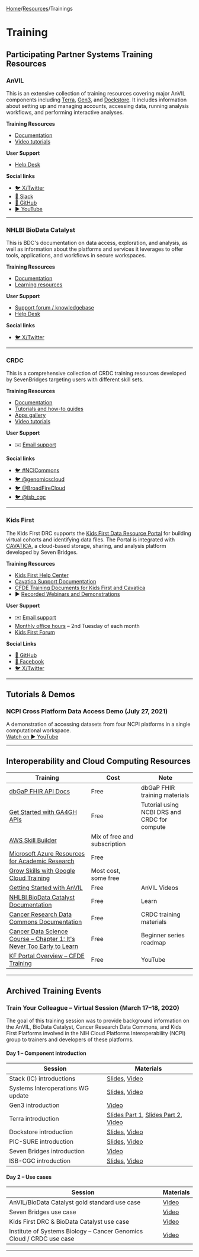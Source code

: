 [Home](https://github.com/NCPITest)/[Resources](README.md)/Trainings

# Training

## Participating Partner Systems Training Resources

### AnVIL

This is an extensive collection of training resources covering major AnVIL components including [Terra](https://terra.bio/), [Gen3](https://gen3.org/), and [Dockstore](https://dockstore.org/). It includes information about setting up and managing accounts, accessing data, running analysis workflows, and performing interactive analyses.

**Training Resources**
- [Documentation](https://anvilproject.org/learn)
- [Video tutorials](https://anvilproject.org/learn/watch-videos-and-tutorials/anvil-videos)

**User Support**
- [Help Desk](https://anvilproject.org/help)

**Social links**
- [🐦 X/Twitter](https://twitter.com/useAnVIL)
- [💬 Slack](https://join.slack.com/t/anvil-community/shared_invite/zt-hsyfam1w-LXlCv~3vNLSfDj~qNd5uBg)
- [🐙 GitHub](https://github.com/anvilproject)
- [▶️ YouTube](https://www.youtube.com/channel/UCBbHCj7kUogAMFyBAzzzfUw)

---

### NHLBI BioData Catalyst

This is BDC's documentation on data access, exploration, and analysis, as well as information about the platforms and services it leverages to offer tools, applications, and workflows in secure workspaces.

**Training Resources**
- [Documentation](https://bdcatalyst.gitbook.io)
- [Learning resources](https://biodatacatalyst.nhlbi.nih.gov/resources/learn)

**User Support**
- [Support forum / knowledgebase](https://bdcatalyst.freshdesk.com/)
- [Help Desk](https://biodatacatalyst.nhlbi.nih.gov/contact)

**Social links**
- [🐦 X/Twitter](https://twitter.com/search?q=%23BioDataCatalyst)

---

### CRDC

This is a comprehensive collection of CRDC training resources developed by SevenBridges targeting users with different skill sets.

**Training Resources**
- [Documentation](https://datacommons.cancer.gov/support-researchers)
- [Tutorials and how-to guides](https://datacommons.cancer.gov/webinars-and-presentations)
- [Apps gallery](https://datacommons.cancer.gov/support-crdc-cloud-resources)
- [Video tutorials](https://datacommons.cancer.gov/support-crdc-data-commons)

**User Support**
- ✉️ [Email support](mailto:NCICRDC@mail.nih.gov)

**Social links**
- [🐦 #NCICommons](https://twitter.com/search?q=%23ncicommons&lang=en)
- [🐦 @genomicscloud](https://twitter.com/search?q=%40genomicscloud)
- [🐦 @BroadFireCloud](https://twitter.com/search?q=%40BroadFireCloud)
- [🐦 @isb_cgc](https://twitter.com/isb_cgc?lang=en)

---

### Kids First

The Kids First DRC supports the [Kids First Data Resource Portal](https://portal.kidsfirstdrc.org/) for building virtual cohorts and identifying data files. The Portal is integrated with [CAVATICA](https://cavatica.sbgenomics.com/), a cloud-based storage, sharing, and analysis platform developed by Seven Bridges.

**Training Resources**
- [Kids First Help Center](https://d3b.notion.site/Kids-First-DRC-Help-Center-c26b36ff66564417834f3f264475d10a)
- [Cavatica Support Documentation](https://docs.cavatica.org/)
- [CFDE Training Documents for Kids First and Cavatica](https://training.nih-cfde.org/en/latest/Common-Fund-Tools/Kids-First/index.html)
- ▶️ [Recorded Webinars and Demonstrations](https://www.youtube.com/channel/UCK9sPu0j4_ci4m3nNFa6gVw/featured)

**User Support**
- ✉️ [Email support](mailto:support@kidsfirstdrc.org)
- [Monthly office hours](https://d3b.notion.site/Kids-First-Office-Hours-a77f6aa5889c4df4ae72302f92c51aa2) – 2nd Tuesday of each month
- [Kids First Forum](https://forum.kidsfirstdrc.org)

**Social Links**
- [🐙 GitHub](https://github.com/kids-first)
- [📘 Facebook](https://www.facebook.com/kidsfirstDRC/?ref=bookmarks)
- [🐦 X/Twitter](https://twitter.com/kidsfirstdrc?lang=en)

---

## Tutorials & Demos

### NCPI Cross Platform Data Access Demo (July 27, 2021)

A demonstration of accessing datasets from four NCPI platforms in a single computational workspace.  
[Watch on ▶️ YouTube](https://www.youtube.com/watch?v=YGZTxDdaWqk)

---

## Interoperability and Cloud Computing Resources

| Training                                                                                                                                      | Cost                               | Note                                                 |
|-----------------------------------------------------------------------------------------------------------------------------------------------|------------------------------------|------------------------------------------------------|
| [dbGaP FHIR API Docs](https://github.com/ncbi/DbGaP-FHIR-API-Docs)                                                                            | Free                               | dbGaP FHIR training materials                        |
| [Get Started with GA4GH APIs](https://github.com/ga4gh/Get-Started-with-GA4GH-APIs/tree/main/sessions)                                         | Free                               | Tutorial using NCBI DRS and CRDC for compute         |
| [AWS Skill Builder](https://explore.skillbuilder.aws/learn)                                                                                   | Mix of free and subscription       |                                                      |
| [Microsoft Azure Resources for Academic Research](https://sway.office.com/bvawnEskQODqIONq)                                                   | Free                               |                                                      |
| [Grow Skills with Google Cloud Training](https://cloud.google.com/learn/training?hl=en)                                                       | Most cost, some free               |                                                      |
| [Getting Started with AnVIL](https://anvilproject.org/learn)                                                                                  | Free                               | AnVIL Videos                                         |
| [NHLBI BioData Catalyst Documentation](https://bdcatalyst.gitbook.io/biodata-catalyst-documentation/)                                        | Free                               | Learn | BDC (nih.gov)                                     |
| [Cancer Research Data Commons Documentation](https://datacommons.cancer.gov/support-researchers)                                              | Free                               | CRDC training materials                              |
| [Cancer Data Science Course – Chapter 1: It's Never Too Early to Learn](https://datascience.cancer.gov/training/improve-data-science-skills/video-course/chapter/data-science-myths) | Free                               | Beginner series roadmap                              |
| [KF Portal Overview – CFDE Training](https://training.nih-cfde.org/en/latest/Common-Fund-Tools/Kids-First/index.html)                          | Free                               | YouTube                                              |

---

## Archived Training Events

### Train Your Colleague – Virtual Session (March 17–18, 2020)

The goal of this training session was to provide background information on the AnVIL, BioData Catalyst, Cancer Research Data Commons, and Kids First Platforms involved in the NIH Cloud Platforms Interoperability (NCPI) group to trainers and developers of these platforms.

#### Day 1 – Component introduction

| Session                                               | Materials                                                                                                                   |
|-------------------------------------------------------|-----------------------------------------------------------------------------------------------------------------------------|
| Stack (IC) introductions                              | [Slides](Training_Slides/Stack%20introductions.pdf), [Video](https://youtu.be/PspTGZIbw5I) |
| Systems Interoperations WG update                     | [Slides](Training_Slides/Systems-Interoperations-WG-Update.pdf), [Video](https://youtu.be/-3bqz4B67QE) |
| Gen3 introduction                                     | [Video](https://youtu.be/tzqCYwQRgfU)                                                                                       |
| Terra introduction                                    | [Slides Part 1](Training_Slides/Terra-Architecture-and-Design.pdf), [Slides Part 2](Training_Slides/Terra-Introduction.pdf), [Video](https://youtu.be/eQwHTQKPCeA)                |
| Dockstore introduction                                | [Slides](Training_Slides/Dockstore-Introduction.pdf), [Video](https://youtu.be/fgrwJ1VN91s)            |
| PIC-SURE introduction                                 | [Slides](Training_Slides/PIC-SURE-Introduction.pdf), [Video](https://youtu.be/jOdIlEybj4A)        |
| Seven Bridges introduction                            | [Video](https://youtu.be/1wHenZ0QR08)                                                                                       |
| ISB-CGC introduction                                  | [Slides](Training_Slides/ISB-CGC-Components.pdf), [Video](https://youtu.be/JDqm7NsG46Y)                                       |

#### Day 2 – Use cases

| Session                                                                                                 | Materials                                           |
|---------------------------------------------------------------------------------------------------------|-----------------------------------------------------|
| AnVIL/BioData Catalyst gold standard use case                                                          | [Video](https://youtu.be/uyrgVvhplwM)               |
| Seven Bridges use case                                                                                  | [Video](https://youtu.be/elmG_02zn_4)               |
| Kids First DRC & BioData Catalyst use case                                                             | [Video](https://youtu.be/w3m3EvK3pKw)               |
| Institute of Systems Biology – Cancer Genomics Cloud / CRDC use case                                    | [Video](https://youtu.be/kLgHSW-39XE)               |

---


